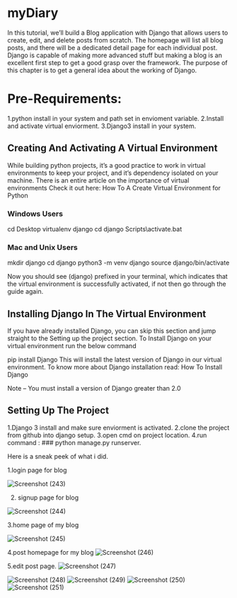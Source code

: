 # myDiary


In this tutorial, we’ll build a Blog application with Django that allows users to create, edit, and delete posts from scratch. The homepage will list all blog posts, and there will be a dedicated detail page for each individual post. Django is capable of making more advanced stuff but making a blog is an excellent first step to get a good grasp over the framework. The purpose of this chapter is to get a general idea about the working of Django.

# Pre-Requirements:


1.python install in your system and path set in envioment variable. 
2.Install and activate virtual enviorment.
3.Django3 install in your system.

## Creating And Activating A Virtual Environment


While building python projects, it’s a good practice to work in virtual environments to keep your project, and it’s dependency isolated on your machine. There is an entire article on the importance of virtual environments Check it out here: How To A Create Virtual Environment for Python

### Windows Users


cd Desktop
virtualenv django
cd django
Scripts\activate.bat

### Mac and Unix Users


mkdir django
cd django
python3 -m venv django
source django/bin/activate


Now you should see (django) prefixed in your terminal, which indicates that the virtual environment is successfully activated, if not then go through the guide again.

##  Installing Django In The Virtual Environment


If you have already installed Django, you can skip this section and jump straight to the Setting up the project section. To Install Django on your virtual environment run the below command

pip install Django
This will install the latest version of Django in our virtual environment. To know more about Django installation read: How To Install Django

Note – You must install a version of Django greater than 2.0

## Setting Up The Project


1.Django 3 install and make sure enviorment is activated.
2.clone the project from github into django setup.
3.open cmd on project location.
4.run command : ###  python manage.py runserver.


Here is a sneak peek of what i did.

1.login page for blog

![Screenshot (243)](https://user-images.githubusercontent.com/51478832/91122469-0c1fc100-e6b8-11ea-98a5-aff072a2aacd.png)

2. signup page for blog

![Screenshot (244)](https://user-images.githubusercontent.com/51478832/91122505-2194eb00-e6b8-11ea-992b-87ec1eba4742.png)

3.home page of my blog

![Screenshot (245)](https://user-images.githubusercontent.com/51478832/91122518-278acc00-e6b8-11ea-8c90-3d07e675467c.png)

4.post homepage for my blog
![Screenshot (246)](https://user-images.githubusercontent.com/51478832/91122536-33768e00-e6b8-11ea-97e4-ce62d3919ba9.png)

5.edit post page.
![Screenshot (247)](https://user-images.githubusercontent.com/51478832/91122545-38d3d880-e6b8-11ea-8c3e-b7e01dba9af9.png)

![Screenshot (248)](https://user-images.githubusercontent.com/51478832/91122554-3d988c80-e6b8-11ea-853f-45139dc069ca.png)
![Screenshot (249)](https://user-images.githubusercontent.com/51478832/91122556-3f625000-e6b8-11ea-9470-7389430c0439.png)
![Screenshot (250)](https://user-images.githubusercontent.com/51478832/91122568-44bf9a80-e6b8-11ea-85fa-aa217dd9671f.png)
![Screenshot (251)](https://user-images.githubusercontent.com/51478832/91122572-4721f480-e6b8-11ea-9389-395e5c331840.png)
